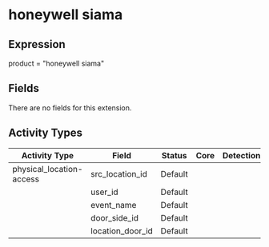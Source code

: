 honeywell siama
===============

Expression
----------

product = "honeywell siama"

Fields
------

There are no fields for this extension.

Activity Types
--------------

| Activity Type            | Field            | Status  | Core | Detection | Informational |
| ------------------------ | ---------------- | ------- | ---- | --------- | ------------- |
| physical_location-access | src_location_id  | Default |      |           | &#10003;      |
|                          | user_id          | Default |      |           | &#10003;      |
|                          | event_name       | Default |      |           | &#10003;      |
|                          | door_side_id     | Default |      |           | &#10003;      |
|                          | location_door_id | Default |      |           | &#10003;      |


